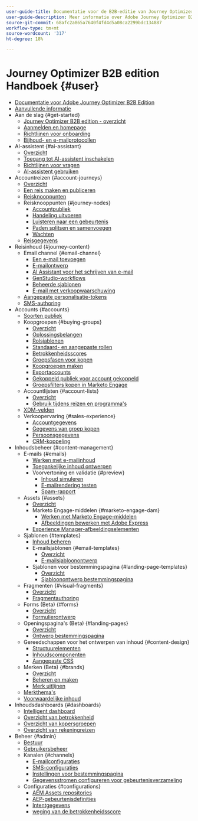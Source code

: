 ```yaml
---
user-guide-title: Documentatie voor de B2B-editie van Journey Optimizer
user-guide-description: Meer informatie over Adobe Journey Optimizer B2B Edition en hoe u deze kunt gebruiken om account- en inkoopgroeptrajecten te orkestreren met behulp van ingebouwde generatieve AI en toonaangevende automatisering.
source-git-commit: 68afc2a865a7640f4fd4d5a08ca2299bdc134887
workflow-type: tm+mt
source-wordcount: '317'
ht-degree: 18%

---
```



# Journey Optimizer B2B edition Handboek {#user}

+ [Documentatie voor Adobe Journey Optimizer B2B Edition](guide-overview.md)
+ [Aanvullende informatie](./release-notes/release-notes.md)
+ Aan de slag {#get-started}
   + [Journey Optimizer B2B edition - overzicht](about-journey-optimizer-b2b-edition.md)
   + [Aanmelden en homepage](home-page.md)
   + [Richtlijnen voor onboarding](./start/get-started.md)
   + [Bijhoud- en e-mailprotocollen](./start/email-protocols.md)
+ AI-assistent {#ai-assistant}
   + [Overzicht](./ai-assistant/ai-assistant-overview.md)
   + [Toegang tot AI-assistent inschakelen](./ai-assistant/enable-ai-assistant-access.md)
   + [Richtlijnen voor vragen](./ai-assistant/question-guidance.md)
   + [AI-assistent gebruiken](./ai-assistant/use-ai-assistant.md)
+ Accountreizen {#account-journeys}
   + [Overzicht](./journeys/journey-overview.md)
   + [Een reis maken en publiceren](./journeys/create-publish-journey.md)
   + [Reisknooppunten](./journeys/journey-nodes.md)
   + Reisknooppunten {#journey-nodes}
      + [Accountpubliek](./journeys/account-audience-nodes.md)
      + [Handeling uitvoeren](./journeys/action-nodes.md)
      + [Luisteren naar een gebeurtenis](./journeys/listen-for-event-nodes.md)
      + [Paden splitsen en samenvoegen](./journeys/split-merge-paths-nodes.md)
      + [Wachten](./journeys/wait-nodes.md)
   + [Reisgegevens](./journeys/journey-details.md)
+ Reisinhoud {#journey-content}
   + Email channel {#email-channel}
      + [Een e-mail toevoegen](./content/add-email.md)
      + [E-mailontwerp](./content/email-authoring.md)
      + [AI Assistant voor het schrijven van e-mail](./content/ai-assistant-emails.md)
      + [GenStudio-workflows](./content/genstudio-email-workflow.md)
      + [Beheerde sjablonen](./content/email-authoring-governance.md)
      + [E-mail met verkoopwaarschuwing](./content/sales-alert-email.md)
   + [Aangepaste personalisatie-tokens](./content/personalization-my-tokens.md)
   + [SMS-authoring](./content/sms-authoring.md)
+ Accounts {#accounts}
   + [Soorten publiek](./audiences/account-audience-overview.md)
   + Koopgroepen {#buying-groups}
      + [Overzicht](./buying-groups/buying-groups-overview.md)
      + [Oplossingsbelangen](./buying-groups/solution-interests.md)
      + [Rolsjablonen](./buying-groups/buying-groups-role-templates.md)
      + [Standaard- en aangepaste rollen](./buying-groups/default-custom-roles.md)
      + [Betrokkenheidsscores](./buying-groups/engagement-scores.md)
      + [Groepsfasen voor kopen](./buying-groups/buying-group-stages.md)
      + [Koopgroepen maken](./buying-groups/buying-groups-create.md)
      + [Exportaccounts](./audiences/account-list-export.md)
      + [Gekoppeld publiek voor account gekoppeld](./data/linkedin-account-matched-audiences.md)
      + [Groepsfilters kopen in Marketo Engage](./buying-groups/marketo-engage-smart-list-buying-group-filters.md)
   + Accountlijsten {#account-lists}
      + [Overzicht](./accounts/account-lists.md)
      + [Gebruik tijdens reizen en programma&#39;s](./accounts/account-lists-journeys.md)
   + [XDM-velden](./data/field-mapping.md)
   + Verkoopervaring {#sales-experience}
      + [Accountgegevens](./accounts/account-details.md)
      + [Gegevens van groep kopen](./buying-groups/buying-group-details.md)
      + [Persoonsgegevens](./accounts/person-details.md)
      + [CRM-koppeling](./accounts/crm-linking.md)
+ Inhoudsbeheer {#content-management}
   + E-mails {#emails}
      + [Werken met e-mailinhoud](./content/emails-list.md)
      + [Toegankelijke inhoud ontwerpen](./content/email-accessible-content.md)
      + Voorvertoning en validatie {#preview}
         + [Inhoud simuleren](./content/email-simulate-content.md)
         + [E-mailrendering testen](./content/email-test-rendering.md)
         + [Spam-rapport](./content/email-spam-report.md)
   + Assets {#assets}
      + [Overzicht](./content/assets-overview.md)
      + Marketo Engage-middelen {#marketo-engage-dam}
         + [Werken met Marketo Engage-middelen](./content/marketo-engage-design-studio.md)
         + [Afbeeldingen bewerken met Adobe Express](./content/image-edit-adobe-express.md)
      + [Experience Manager-afbeeldingselementen](./content/aem-assets.md)
   + Sjablonen {#templates}
      + [Inhoud beheren](./content/template-content-governance.md)
      + E-mailsjablonen {#email-templates}
         + [Overzicht](./content/email-templates.md)
         + [E-mailsjabloonontwerp](./content/email-template-authoring.md)
      + Sjablonen voor bestemmingspagina {#landing-page-templates}
         + [Overzicht](./content/landing-page-templates.md)
         + [Sjabloonontwerp bestemmingspagina](./content/landing-page-template-design.md)
   + Fragmenten {#visual-fragments}
      + [Overzicht](./content/fragments.md)
      + [Fragmentauthoring](./content/fragment-authoring.md)
   + Forms (Beta) {#forms}
      + [Overzicht](./content/forms.md)
      + [Formulierontwerp](./content/form-design.md)
   + Openingspagina&#39;s (Beta) {#landing-pages}
      + [Overzicht](./content/landing-pages.md)
      + [Ontwerp bestemmingspagina](./content/landing-page-design.md)
   + Gereedschappen voor het ontwerpen van inhoud {#content-design}
      + [Structuurelementen](./content/structure-components.md)
      + [Inhoudscomponenten](./content/content-components.md)
      + [Aangepaste CSS](./content/design-custom-css.md)
   + Merken (Beta) {#brands}
      + [Overzicht](./content/brands-overview.md)
      + [Beheren en maken](./content/brands-manage-create.md)
      + [Merk uitlijnen](./content/brand-alignment.md)
   + [Merkthema&#39;s](./content/brand-themes.md)
   + [Voorwaardelijke inhoud](./content/conditional-content.md)
+ Inhoudsdashboards {#dashboards}
   + [Intelligent dashboard](./dashboards/intelligent-dashboard.md)
   + [Overzicht van betrokkenheid](./dashboards/engagement-dashboard.md)
   + [Overzicht van kopersgroepen](./dashboards/buying-groups-dashboard.md)
   + [Overzicht van rekeningreizen](./dashboards/journeys-dashboard.md)
+ Beheer {#admin}
   + [Bestuur](./admin/governance.md)
   + [Gebruikersbeheer](./admin/user-management.md)
   + Kanalen {#channels}
      + [E-mailconfiguraties](./admin/configure-channels-emails.md)
      + [SMS-configuraties](./admin/configure-channels-sms.md)
      + [Instellingen voor bestemmingspagina](./admin/landing-page-settings.md)
      + [Gegevensstromen configureren voor gebeurtenisverzameling](./data/aep-event-collection.md)
   + Configuraties {#configurations}
      + [AEM Assets repositories](./admin/configure-aem-repositories.md)
      + [AEP-gebeurtenisdefinities](./admin/configure-aep-events.md)
      + [Intentgegevens](./admin/intent-data.md)
      + [weging van de betrokkenheidsscore](./admin/engagement-score-weighting.md)
